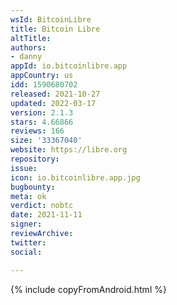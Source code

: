 ```yaml
---
wsId: BitcoinLibre
title: Bitcoin Libre
altTitle: 
authors:
- danny
appId: io.bitcoinlibre.app
appCountry: us
idd: 1590680702
released: 2021-10-27
updated: 2022-03-17
version: 2.1.3
stars: 4.66866
reviews: 166
size: '33367040'
website: https://libre.org
repository: 
issue: 
icon: io.bitcoinlibre.app.jpg
bugbounty: 
meta: ok
verdict: nobtc
date: 2021-11-11
signer: 
reviewArchive: 
twitter: 
social: 

---
```


{% include copyFromAndroid.html %}
